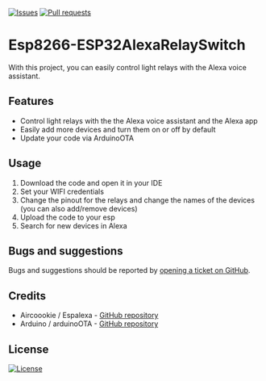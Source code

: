 [![Issues](https://img.shields.io/github/issues/Gaming12846/Esp8266-ESP32AlexaRelaySwitch?label=Issues)](https://github.com/Gaming12846/Esp8266-ESP32AlexaRelaySwitch/issues)
[![Pull requests](https://img.shields.io/github/issues-pr/Gaming12846/Esp8266-ESP32AlexaRelaySwitch?label=Pull%20requests)](https://github.com/Gaming12846/Esp8266-ESP32AlexaRelaySwitch/pulls)

# Esp8266-ESP32AlexaRelaySwitch

With this project, you can easily control light relays with the Alexa voice assistant.

## Features

- Control light relays with the the Alexa voice assistant and the Alexa app
- Easily add more devices and turn them on or off by default 
- Update your code via ArduinoOTA

## Usage

1. Download the code and open it in your IDE
2. Set your WIFI credentials
3. Change the pinout for the relays and change the names of the devices (you can also add/remove devices)
4. Upload the code to your esp
5. Search for new devices in Alexa

## Bugs and suggestions

Bugs and suggestions should be reported
by [opening a ticket on GitHub](https://github.com/Gaming12846/Esp8266-ESP32AlexaRelaySwitch/issues).

## Credits
- Aircoookie / Espalexa - [GitHub repository](https://github.com/Aircoookie/Espalexa)
- Arduino / arduinoOTA - [GitHub repository](https://github.com/arduino/arduinoOTA)

## License

[![License](https://img.shields.io/github/license/Gaming12846/Esp8266-ESP32AlexaRelaySwitch?label=License&color=red)](https://github.com/Gaming12846/Esp8266-ESP32AlexaRelaySwitch/blob/main/LICENSE)
